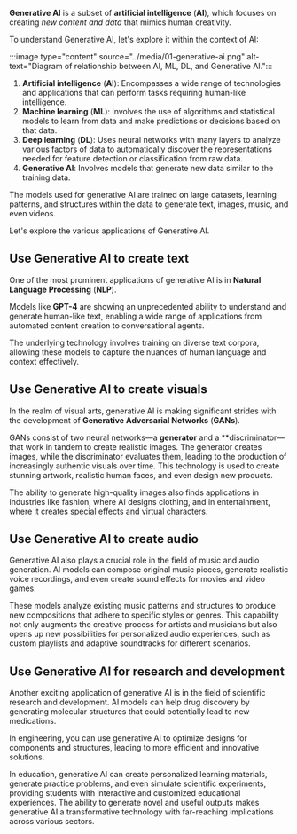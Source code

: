 **Generative AI** is a subset of **artificial intelligence** (**AI**), which focuses on creating *new content and data* that mimics human creativity.

To understand Generative AI, let's explore it within the context of AI:

:::image type="content" source="../media/01-generative-ai.png" alt-text="Diagram of relationship between AI, ML, DL, and Generative AI.":::

1. **Artificial intelligence** (**AI**): Encompasses a wide range of technologies and applications that can perform tasks requiring human-like intelligence.
1. **Machine learning** (**ML**): Involves the use of algorithms and statistical models to learn from data and make predictions or decisions based on that data.
1. **Deep learning** (**DL**): Uses neural networks with many layers to analyze various factors of data to automatically discover the representations needed for feature detection or classification from raw data.
1. **Generative AI**: Involves models that generate new data similar to the training data.

The models used for generative AI are trained on large datasets, learning patterns, and structures within the data to generate text, images, music, and even videos.

Let's explore the various applications of Generative AI.

## Use Generative AI to create text

One of the most prominent applications of generative AI is in **Natural Language Processing** (**NLP**).

Models like **GPT-4** are showing an unprecedented ability to understand and generate human-like text, enabling a wide range of applications from automated content creation to conversational agents.

The underlying technology involves training on diverse text corpora, allowing these models to capture the nuances of human language and context effectively.

## Use Generative AI to create visuals

In the realm of visual arts, generative AI is making significant strides with the development of **Generative Adversarial Networks** (**GANs**).

GANs consist of two neural networks—a **generator** and a **discriminator—that work in tandem to create realistic images. The generator creates images, while the discriminator evaluates them, leading to the production of increasingly authentic visuals over time. This technology is used to create stunning artwork, realistic human faces, and even design new products.

The ability to generate high-quality images also finds applications in industries like fashion, where AI designs clothing, and in entertainment, where it creates special effects and virtual characters.

## Use Generative AI to create audio

Generative AI also plays a crucial role in the field of music and audio generation. AI models can compose original music pieces, generate realistic voice recordings, and even create sound effects for movies and video games.

These models analyze existing music patterns and structures to produce new compositions that adhere to specific styles or genres. This capability not only augments the creative process for artists and musicians but also opens up new possibilities for personalized audio experiences, such as custom playlists and adaptive soundtracks for different scenarios.

## Use Generative AI for research and development

Another exciting application of generative AI is in the field of scientific research and development. AI models can help drug discovery by generating molecular structures that could potentially lead to new medications.

In engineering, you can use generative AI to optimize designs for components and structures, leading to more efficient and innovative solutions.

In education, generative AI can create personalized learning materials, generate practice problems, and even simulate scientific experiments, providing students with interactive and customized educational experiences. The ability to generate novel and useful outputs makes generative AI a transformative technology with far-reaching implications across various sectors.

